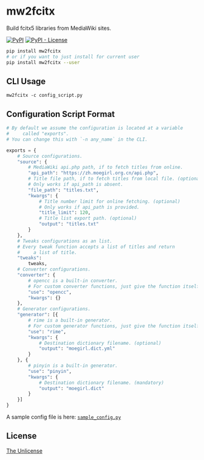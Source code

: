 # mw2fcitx

Build fcitx5 libraries from MediaWiki sites.

[![PyPI](https://img.shields.io/pypi/v/mw2fcitx)](https://pypi.org/project/mw2fcitx/)
[![PyPI - License](https://img.shields.io/pypi/l/mw2fcitx)](https://github.com/outloudvi/fcitx5-pinyin-moegirl/blob/master/LICENSE)

```sh
pip install mw2fcitx
# or if you want to just install for current user
pip install mw2fcitx --user
```

## CLI Usage

```
mw2fcitx -c config_script.py
```

## Configuration Script Format

```python
# By default we assume the configuration is located at a variable
#     called "exports".
# You can change this with `-n any_name` in the CLI.

exports = {
    # Source configurations.
    "source": {
        # MediaWiki api.php path, if to fetch titles from online.
        "api_path": "https://zh.moegirl.org.cn/api.php",
        # Title file path, if to fetch titles from local file. (optional)
        # Only works if api_path is absent.
        "file_path": "titles.txt",
        "kwargs": {
            # Title number limit for online fetching. (optional)
            # Only works if api_path is provided.
            "title_limit": 120,
            # Title list export path. (optional)
            "output": "titles.txt"
        }
    },
    # Tweaks configurations as an list.
    # Every tweak function accepts a list of titles and return
    #     a list of title.
    "tweaks":
        tweaks,
    # Converter configurations.
    "converter": {
        # opencc is a built-in converter.
        # For custom converter functions, just give the function itself.
        "use": "opencc",
        "kwargs": {}
    },
    # Generator configurations.
    "generator": [{
        # rime is a built-in generator.
        # For custom generator functions, just give the function itself.
        "use": "rime",
        "kwargs": {
            # Destination dictionary filename. (optional)
            "output": "moegirl.dict.yml"
        }
    }, {
        # pinyin is a built-in generator.
        "use": "pinyin",
        "kwargs": {
            # Destination dictionary filename. (mandatory)
            "output": "moegirl.dict"
        }
    }]
}
```

A sample config file is here: [`sample_config.py`](https://github.com/outloudvi/fcitx5-pinyin-moegirl/blob/v2/mw2fcitx/sample_config.py)

## License

[The Unlicense](https://github.com/outloudvi/fcitx5-pinyin-moegirl/blob/master/LICENSE)
